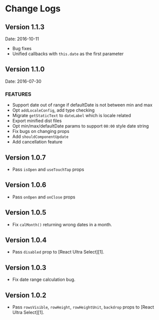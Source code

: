# Change Logs

## Version 1.1.3

Date: 2016-10-11

- Bug fixes
- Unified callbacks with `this.date` as the first parameter

## Version 1.1.0

Date: 2016-07-30

### FEATURES

- Support date out of range if defaultDate is not between min and max
- Opt `addLocaleConfig`, add type checking
- Migrate `getStaticText` to `dateLabel` which is locale related
- Export minified dist files
- Opt min/max/defaultDate params to support `00:00` style date string
- Fix bugs on changing props
- Add `shouldComponentUpdate`
- Add cancellation feature

## Version 1.0.7

- Pass `isOpen` and `useTouchTap` props

## Version 1.0.6

- Pass `onOpen` and `onClose` props

## Version 1.0.5

- Fix `calMonth()` returning wrong dates in a month.

## Version 1.0.4

- Pass `disabled` prop to [React Ultra Select][1].

## Version 1.0.3

- Fix date range calculation bug.

## Version 1.0.2

- Pass `rowsVisible`, `rowHeight`, `rowHeightUnit`, `backdrop` props to [React Ultra Select][1].
